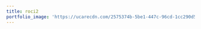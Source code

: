 ```yaml
---
title: roci2
portfolio_image: 'https://ucarecdn.com/2575374b-5be1-447c-96cd-1cc290d508ca/'
---
```


